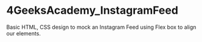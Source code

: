 # 4GeeksAcademy_InstagramFeed
Basic HTML, CSS design to mock an Instagram Feed using Flex box to align our elements. 
